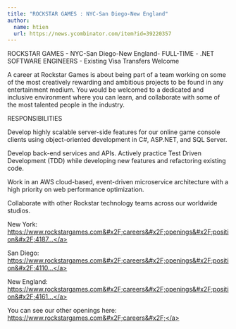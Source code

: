 ```yaml
---
title: "ROCKSTAR GAMES : NYC-San Diego-New England"
author:
  name: htien
  url: https://news.ycombinator.com/item?id=39220357
---
```

ROCKSTAR GAMES - NYC-San Diego-New England- FULL-TIME - .NET SOFTWARE ENGINEERS - Existing Visa Transfers Welcome

A career at Rockstar Games is about being part of a team working on some of the most creatively rewarding and ambitious projects to be found in any entertainment medium. You would be welcomed to a dedicated and inclusive environment where you can learn, and collaborate with some of the most talented people in the industry.

RESPONSIBILITIES

Develop highly scalable server-side features for our online game console clients using object-oriented development in C#, ASP.NET, and SQL Server.

Develop back-end services and APIs. Actively practice Test Driven Development (TDD) while developing new features and refactoring existing code.

Work in an AWS cloud-based, event-driven microservice architecture with a high priority on web performance optimization.

Collaborate with other Rockstar technology teams across our worldwide studios.

New York: <a href="https:&#x2F;&#x2F;www.rockstargames.com&#x2F;careers&#x2F;openings&#x2F;position&#x2F;4187292003" rel="nofollow">https:&#x2F;&#x2F;www.rockstargames.com&#x2F;careers&#x2F;openings&#x2F;position&#x2F;4187...</a>

San Diego: <a href="https:&#x2F;&#x2F;www.rockstargames.com&#x2F;careers&#x2F;openings&#x2F;position&#x2F;4110900003" rel="nofollow">https:&#x2F;&#x2F;www.rockstargames.com&#x2F;careers&#x2F;openings&#x2F;position&#x2F;4110...</a>

New England: <a href="https:&#x2F;&#x2F;www.rockstargames.com&#x2F;careers&#x2F;openings&#x2F;position&#x2F;4161863003" rel="nofollow">https:&#x2F;&#x2F;www.rockstargames.com&#x2F;careers&#x2F;openings&#x2F;position&#x2F;4161...</a>

You can see our other openings here: <a href="https:&#x2F;&#x2F;www.rockstargames.com&#x2F;careers&#x2F;" rel="nofollow">https:&#x2F;&#x2F;www.rockstargames.com&#x2F;careers&#x2F;</a>
